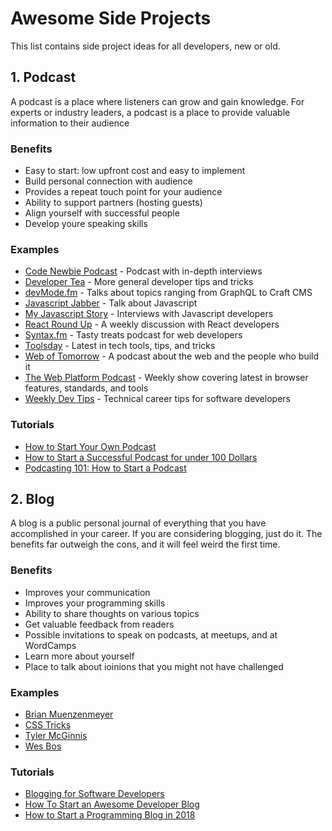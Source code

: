 # Awesome Side Projects

This list contains side project ideas for all developers, new or old.

## 1. Podcast
A podcast is a place where listeners can grow and gain knowledge. For experts or industry leaders, a podcast is a place to provide valuable information to their audience
### Benefits
- Easy to start: low upfront cost and easy to implement
- Build personal connection with audience
- Provides a repeat touch point for your audience
- Ability to support partners (hosting guests)
- Align yourself with successful people
- Develop youre speaking skills

### Examples
- [Code Newbie Podcast](http://www.codenewbie.org/podcast) - Podcast with in-depth interviews
- [Developer Tea](http://www.developertea.com/) - More general developer tips and tricks
- [devMode.fm](https://devmode.fm/) - Talks about topics ranging from GraphQL to Craft CMS
- [Javascript Jabber](http://javascriptjabber.com/) - Talk about Javascript
- [My Javascript Story](http://devchat.tv/my-js-story) - Interviews with Javascript developers
- [React Round Up](https://devchat.tv/react-round-up) - A weekly discussion with React developers
- [Syntax.fm](https://syntax.fm/) - Tasty treats podcast for web developers
- [Toolsday](https://spec.fm/podcasts/toolsday) - Latest in tech tools, tips, and tricks
- [Web of Tomorrow](https://www.orbit.fm/weboftomorrow) - A podcast about the web and the people who build it
- [The Web Platform Podcast](https://thewebplatformpodcast.com/) - Weekly show covering latest in browser features, standards, and tools
- [Weekly Dev Tips](http://www.weeklydevtips.com/) - Technical career tips for software developers

### Tutorials
- [How to Start Your Own Podcast](https://lifehacker.com/how-to-start-your-own-podcast-1709798447)
- [How to Start a Successful Podcast for under 100 Dollars](https://www.shopify.com/blog/34911301-how-to-start-a-podcast-the-ultimate-step-by-step-podcasting-guide)
- [Podcasting 101: How to Start a Podcast](http://thepodcastersstudio.com/tps101-podcasting-101-how-to-start-a-podcast/)

## 2. Blog 
A blog is a public personal journal of everything that you have accomplished in your career. If you are considering blogging, just do it. The benefits far outweigh the cons, and it will feel weird the first time. 

### Benefits
- Improves your communication
- Improves your programming skills
- Ability to share thoughts on various topics
- Get valuable feedback from readers
- Possible invitations to speak on podcasts, at meetups, and at WordCamps
- Learn more about yourself
- Place to talk about ioinions that you might not have challenged

### Examples
- [Brian Muenzenmeyer](http://www.brianmuenzenmeyer.com/archive.html)
- [CSS Tricks](https://css-tricks.com/)
- [Tyler McGinnis](https://tylermcginnis.com/blog/)
- [Wes Bos](https://wesbos.com/blog/)

### Tutorials
- [Blogging for Software Developers](https://simpleprogrammer.com/blogging-software-developers/)
- [How To Start an Awesome Developer Blog](https://devdactic.com/start-development-blog/)
- [How to Start a Programming Blog in 2018](http://codingsupply.com/start-programming-blog/)